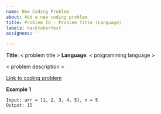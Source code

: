 ```yaml
---
name: New Coding Problem
about: Add a new coding problem
title: Problem Id - Problem Title (Language)
labels: hacktoberfest
assignees: ''

---
```


**Title**: < problem title >
**Language**: < programming language >

< problem description >

[Link to coding problem](    < problem link >    )

**Example 1**
```
Input: arr = [1, 2, 3, 4, 5], n = 5
Output: 15
````
